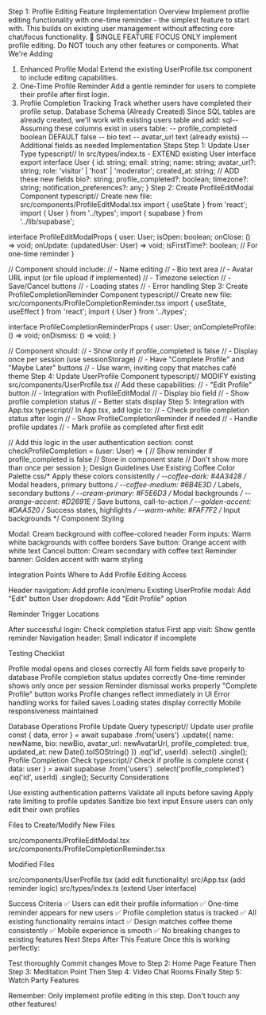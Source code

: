 Step 1: Profile Editing Feature Implementation
Overview
Implement profile editing functionality with one-time reminder - the simplest feature to start with. This builds on existing user management without affecting core chat/focus functionality.
🎯 SINGLE FEATURE FOCUS
ONLY implement profile editing. Do NOT touch any other features or components.
What We're Adding
1. Enhanced Profile Modal
Extend the existing UserProfile.tsx component to include editing capabilities.
2. One-Time Profile Reminder
Add a gentle reminder for users to complete their profile after first login.
3. Profile Completion Tracking
Track whether users have completed their profile setup.
Database Schema (Already Created)
Since SQL tables are already created, we'll work with existing users table and add:
sql-- Assuming these columns exist in users table:
-- profile_completed boolean DEFAULT false
-- bio text
-- avatar_url text (already exists)
-- Additional fields as needed
Implementation Steps
Step 1: Update User Type
typescript// In src/types/index.ts - EXTEND existing User interface
export interface User {
  id: string;
  email: string;
  name: string;
  avatar_url?: string;
  role: 'visitor' | 'host' | 'moderator';
  created_at: string;
  // ADD these new fields
  bio?: string;
  profile_completed?: boolean;
  timezone?: string;
  notification_preferences?: any;
}
Step 2: Create ProfileEditModal Component
typescript// Create new file: src/components/ProfileEditModal.tsx
import { useState } from 'react';
import { User } from '../types';
import { supabase } from '../lib/supabase';

interface ProfileEditModalProps {
  user: User;
  isOpen: boolean;
  onClose: () => void;
  onUpdate: (updatedUser: User) => void;
  isFirstTime?: boolean; // For one-time reminder
}

// Component should include:
// - Name editing
// - Bio text area
// - Avatar URL input (or file upload if implemented)
// - Timezone selection
// - Save/Cancel buttons
// - Loading states
// - Error handling
Step 3: Create ProfileCompletionReminder Component
typescript// Create new file: src/components/ProfileCompletionReminder.tsx
import { useState, useEffect } from 'react';
import { User } from '../types';

interface ProfileCompletionReminderProps {
  user: User;
  onCompleteProfile: () => void;
  onDismiss: () => void;
}

// Component should:
// - Show only if profile_completed is false
// - Display once per session (use sessionStorage)
// - Have "Complete Profile" and "Maybe Later" buttons
// - Use warm, inviting copy that matches café theme
Step 4: Update UserProfile Component
typescript// MODIFY existing src/components/UserProfile.tsx
// Add these capabilities:
// - "Edit Profile" button
// - Integration with ProfileEditModal
// - Display bio field
// - Show profile completion status
// - Better stats display
Step 5: Integration with App.tsx
typescript// In App.tsx, add logic to:
// - Check profile completion status after login
// - Show ProfileCompletionReminder if needed
// - Handle profile updates
// - Mark profile as completed after first edit

// Add this logic in the user authentication section:
const checkProfileCompletion = (user: User) => {
  // Show reminder if profile_completed is false
  // Store in component state
  // Don't show more than once per session
};
Design Guidelines
Use Existing Coffee Color Palette
css/* Apply these colors consistently */
--coffee-dark: #4A3428      /* Modal headers, primary buttons */
--coffee-medium: #6B4E3D    /* Labels, secondary buttons */
--cream-primary: #F5E6D3    /* Modal backgrounds */
--orange-accent: #D2691E    /* Save buttons, call-to-action */
--golden-accent: #DAA520    /* Success states, highlights */
--warm-white: #FAF7F2       /* Input backgrounds */
Component Styling

Modal: Cream background with coffee-colored header
Form inputs: Warm white backgrounds with coffee borders
Save button: Orange accent with white text
Cancel button: Cream secondary with coffee text
Reminder banner: Golden accent with warm styling

Integration Points
Where to Add Profile Editing Access

Header navigation: Add profile icon/menu
Existing UserProfile modal: Add "Edit" button
User dropdown: Add "Edit Profile" option

Reminder Trigger Locations

After successful login: Check completion status
First app visit: Show gentle reminder
Navigation header: Small indicator if incomplete

Testing Checklist

 Profile modal opens and closes correctly
 All form fields save properly to database
 Profile completion status updates correctly
 One-time reminder shows only once per session
 Reminder dismissal works properly
 "Complete Profile" button works
 Profile changes reflect immediately in UI
 Error handling works for failed saves
 Loading states display correctly
 Mobile responsiveness maintained

Database Operations
Profile Update Query
typescript// Update user profile
const { data, error } = await supabase
  .from('users')
  .update({
    name: newName,
    bio: newBio,
    avatar_url: newAvatarUrl,
    profile_completed: true,
    updated_at: new Date().toISOString()
  })
  .eq('id', userId)
  .select()
  .single();
Profile Completion Check
typescript// Check if profile is complete
const { data: user } = await supabase
  .from('users')
  .select('profile_completed')
  .eq('id', userId)
  .single();
Security Considerations

Use existing authentication patterns
Validate all inputs before saving
Apply rate limiting to profile updates
Sanitize bio text input
Ensure users can only edit their own profiles

Files to Create/Modify
New Files

src/components/ProfileEditModal.tsx
src/components/ProfileCompletionReminder.tsx

Modified Files

src/components/UserProfile.tsx (add edit functionality)
src/App.tsx (add reminder logic)
src/types/index.ts (extend User interface)

Success Criteria
✅ Users can edit their profile information
✅ One-time reminder appears for new users
✅ Profile completion status is tracked
✅ All existing functionality remains intact
✅ Design matches coffee theme consistently
✅ Mobile experience is smooth
✅ No breaking changes to existing features
Next Steps After This Feature
Once this is working perfectly:

Test thoroughly
Commit changes
Move to Step 2: Home Page Feature
Then Step 3: Meditation Point
Then Step 4: Video Chat Rooms
Finally Step 5: Watch Party Features

Remember: Only implement profile editing in this step. Don't touch any other features!